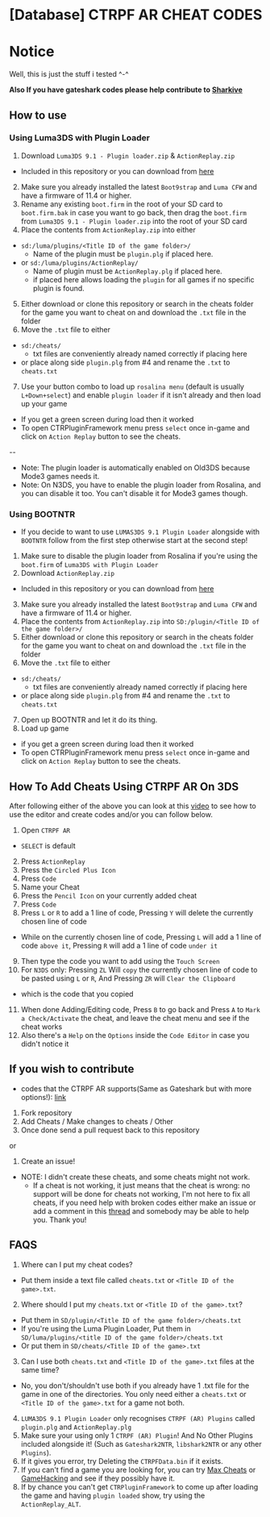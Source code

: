 # [Database] CTRPF AR CHEAT CODES

# Notice

Well, this is just the stuff i tested ^-^

<b>Also If you have gateshark codes please help contribute to [Sharkive](https://github.com/FlagBrew/Sharkive)</b>

## How to use

### Using Luma3DS with Plugin Loader

1. Download `Luma3DS 9.1 - Plugin loader.zip` & `ActionReplay.zip`

- Included in this repository or you can download from [here](http://gbatemp.net/threads/ctrpluginframework-blank-plugin.487729/)

2. Make sure you already installed the latest `Boot9strap` and `Luma CFW` and have a firmware of 11.4 or higher.
3. Rename any existing `boot.firm` in the root of your SD card to `boot.firm.bak` in case you want to go back, then drag the `boot.firm` from `Luma3DS 9.1 - Plugin loader.zip` into the root of your SD card
4. Place the contents from `ActionReplay.zip` into either

- `sd:/luma/plugins/<Title ID of the game folder>/`
  - Name of the plugin must be `plugin.plg` if placed here.
- or `sd:/luma/plugins/ActionReplay/`
  - Name of plugin must be `ActionReplay.plg` if placed here.
  - if placed here allows loading the `plugin` for all games if no specific plugin is found.

5. Either download or clone this repository or search in the cheats folder for the game you want to cheat on and download the `.txt` file in the folder
6. Move the `.txt` file to either

- `sd:/cheats/`
  - txt files are conveniently already named correctly if placing here
- or place along side `plugin.plg` from #4 and rename the `.txt` to `cheats.txt`

7. Use your button combo to load up `rosalina menu` (default is usually `L+Down+select`) and enable `plugin loader` if it isn't already and then load up your game

- If you get a green screen during load then it worked
- To open CTRPluginFramework menu press `select` once in-game and click on `Action Replay` button to see the cheats.

\--

- Note: The plugin loader is automatically enabled on Old3DS because Mode3 games needs it.
- Note: On N3DS, you have to enable the plugin loader from Rosalina, and you can disable it too. You can't disable it for Mode3 games though.

### Using BOOTNTR

- If you decide to want to use `LUMAS3DS 9.1 Plugin Loader` alongside with `BOOTNTR` follow from the first step otherwise start at the second step!

1. Make sure to disable the plugin loader from Rosalina if you're using the `boot.firm` of `Luma3DS with Plugin Loader`
2. Download `ActionReplay.zip`

- Included in this repository or you can download from [here](http://gbatemp.net/threads/ctrpluginframework-blank-plugin.487729/)

3. Make sure you already installed the latest `Boot9strap` and `Luma CFW` and have a firmware of 11.4 or higher.
4. Place the contents from `ActionReplay.zip` into `SD:/plugin/<Title ID of the game folder>/`
5. Either download or clone this repository or search in the cheats folder for the game you want to cheat on and download the `.txt` file in the folder
6. Move the `.txt` file to either

- `sd:/cheats/`
  - txt files are conveniently already named correctly if placing here
- or place along side `plugin.plg` from #4 and rename the `.txt` to `cheats.txt`

7. Open up BOOTNTR and let it do its thing.
8. Load up game

- if you get a green screen during load then it worked
- To open CTRPluginFramework menu press `select` once in-game and click on `Action Replay` button to see the cheats.

## How To Add Cheats Using CTRPF AR On 3DS

After following either of the above you can look at this [video](https://www.youtube.com/watch?v=c2258P9wKkA) to see how to use the editor and create codes and/or you can follow below.

1. Open `CTRPF AR`

- `SELECT` is default

2. Press `ActionReplay`
3. Press the `Circled Plus Icon`
4. Press `Code`
5. Name your Cheat
6. Press the `Pencil Icon` on your currently added cheat
7. Press `Code`
8. Press `L` or `R` to add a 1 line of code, Pressing `Y` will delete the currently chosen line of code

- While on the currently chosen line of code, Pressing `L` will add a 1 line of code `above it`, Pressing `R` will add a 1 line of code `under it`

9. Then type the code you want to add using the `Touch Screen`
10. For `N3DS` only: Pressing `ZL` Will `copy` the currently chosen line of code to be pasted using `L` or `R`, And Pressing `ZR` will `Clear the Clipboard`

- which is the code that you copied

11. When done Adding/Editing code, Press `B` to go back and Press `A` to `Mark a Check/Activate` the cheat, and leave the cheat menu and see if the cheat works
12. Also there's a `Help` on the `Options` inside the `Code Editor` in case you didn't notice it

## If you wish to contribute

- codes that the CTRPF AR supports(Same as Gateshark but with more options!): [link](https://github.com/JourneyOver/CTRPF-AR-CHEAT-CODES/blob/master/ActionReplayCodeTypes.txt)

1. Fork repository
2. Add Cheats / Make changes to cheats / Other
3. Once done send a pull request back to this repository

or

1. Create an issue!

- NOTE: I didn't create these cheats, and some cheats might not work.
  - If a cheat is not working, it just means that the cheat is wrong: no support will be done for cheats not working, I'm not here to fix all cheats, if you need help with broken codes either make an issue or add a comment in this [thread](https://gbatemp.net/threads/database-ctrpf-ar-cheat-codes.493220/) and somebody may be able to help you. Thank you!

## FAQS

1. Where can I put my cheat codes?

- Put them inside a text file called `cheats.txt` or `<Title ID of the game>.txt`.

2. Where should I put my `cheats.txt` or `<Title ID of the game>.txt`?

- Put them in `SD/plugin/<Title ID of the game folder>/cheats.txt`
- If you're using the Luma Plugin Loader, Put them in `SD/luma/plugins/<title ID of the game folder>/cheats.txt`
- Or put them in `SD/cheats/<Title ID of the game>.txt`

3. Can I use both `cheats.txt` and `<Title ID of the game>.txt` files at the same time?

- No, you don't/shouldn't use both if you already have 1 .txt file for the game in one of the directories. You only need either a `cheats.txt` or `<Title ID of the game>.txt` for a game not both.

4. `LUMA3DS 9.1 Plugin Loader` only recognises `CTRPF (AR) Plugins` called `plugin.plg` and `ActionReplay.plg`
5. Make sure your using only 1 `CTRPF (AR) Plugin`! And No Other Plugins included alongside it! (Such as `Gateshark2NTR`, `libshark2NTR` or any other `Plugins`).
6. If it gives you error, try Deleting the `CTRPFData.bin` if it exists.
7. If you can't find a game you are looking for, you can try [Max Cheats](https://www.max-cheats.com) or [GameHacking](https://gamehacking.org/system/3ds) and see if they possibly have it.
8. If by chance you can't get `CTRPluginFramework` to come up after loading the game and having `plugin loaded` show, try using the `ActionReplay_ALT`.
